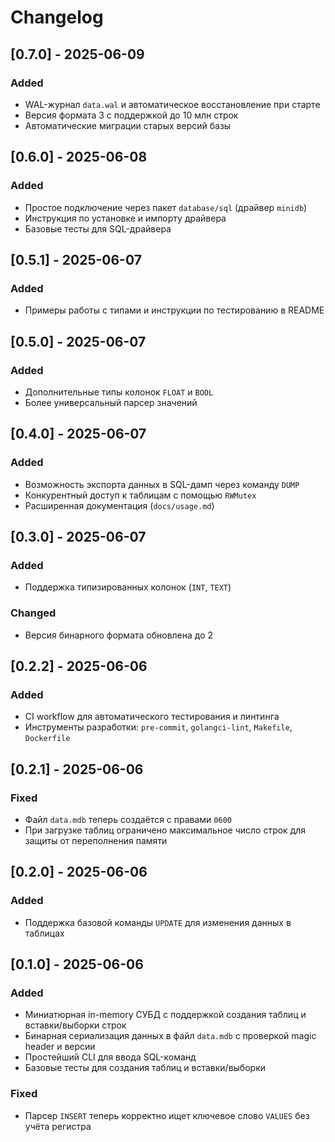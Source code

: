 # Changelog

## [0.7.0] - 2025-06-09
### Added
- WAL-журнал `data.wal` и автоматическое восстановление при старте
- Версия формата 3 с поддержкой до 10 млн строк
- Автоматические миграции старых версий базы

## [0.6.0] - 2025-06-08
### Added
- Простое подключение через пакет `database/sql` (драйвер `minidb`)
- Инструкция по установке и импорту драйвера
- Базовые тесты для SQL-драйвера

## [0.5.1] - 2025-06-07
### Added
- Примеры работы с типами и инструкции по тестированию в README

## [0.5.0] - 2025-06-07
### Added
- Дополнительные типы колонок `FLOAT` и `BOOL`
- Более универсальный парсер значений

## [0.4.0] - 2025-06-07
### Added
- Возможность экспорта данных в SQL-дамп через команду `DUMP`
- Конкурентный доступ к таблицам с помощью `RWMutex`
- Расширенная документация (`docs/usage.md`)

## [0.3.0] - 2025-06-07
### Added
- Поддержка типизированных колонок (`INT`, `TEXT`)
### Changed
- Версия бинарного формата обновлена до 2


## [0.2.2] - 2025-06-06
### Added
- CI workflow для автоматического тестирования и линтинга
- Инструменты разработки: `pre-commit`, `golangci-lint`, `Makefile`, `Dockerfile`

## [0.2.1] - 2025-06-06
### Fixed
- Файл `data.mdb` теперь создаётся с правами `0600`
- При загрузке таблиц ограничено максимальное число строк для защиты от переполнения памяти

## [0.2.0] - 2025-06-06
### Added
- Поддержка базовой команды `UPDATE` для изменения данных в таблицах

## [0.1.0] - 2025-06-06
### Added
- Миниатюрная in-memory СУБД с поддержкой создания таблиц и вставки/выборки строк
- Бинарная сериализация данных в файл `data.mdb` с проверкой magic header и версии
- Простейший CLI для ввода SQL-команд
- Базовые тесты для создания таблиц и вставки/выборки

### Fixed
- Парсер `INSERT` теперь корректно ищет ключевое слово `VALUES` без учёта регистра

